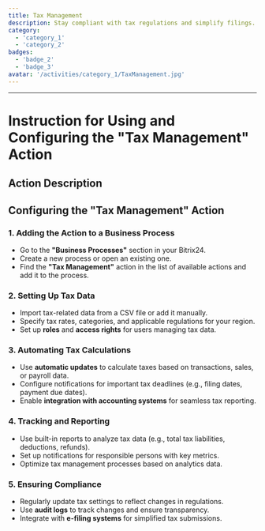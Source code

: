 ```yaml
---
title: Tax Management
description: Stay compliant with tax regulations and simplify filings.
category: 
  - 'category_1'
  - 'category_2'
badges: 
  - 'badge_2'
  - 'badge_3'
avatar: '/activities/category_1/TaxManagement.jpg'
---
```

---
# Instruction for Using and Configuring the "Tax Management" Action

## Action Description

## **Configuring the "Tax Management" Action**

### 1. Adding the Action to a Business Process
- Go to the **"Business Processes"** section in your Bitrix24.
- Create a new process or open an existing one.
- Find the **"Tax Management"** action in the list of available actions and add it to the process.

### 2. Setting Up Tax Data
- Import tax-related data from a CSV file or add it manually.
- Specify tax rates, categories, and applicable regulations for your region.
- Set up **roles** and **access rights** for users managing tax data.

### 3. Automating Tax Calculations
- Use **automatic updates** to calculate taxes based on transactions, sales, or payroll data.
- Configure notifications for important tax deadlines (e.g., filing dates, payment due dates).
- Enable **integration with accounting systems** for seamless tax reporting.

### 4. Tracking and Reporting
- Use built-in reports to analyze tax data (e.g., total tax liabilities, deductions, refunds).
- Set up notifications for responsible persons with key metrics.
- Optimize tax management processes based on analytics data.

### 5. Ensuring Compliance
- Regularly update tax settings to reflect changes in regulations.
- Use **audit logs** to track changes and ensure transparency.
- Integrate with **e-filing systems** for simplified tax submissions.
